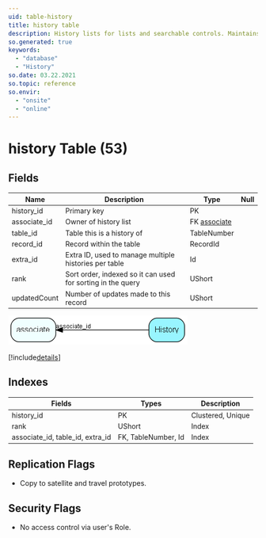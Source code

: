 ```yaml
---
uid: table-history
title: history table
description: History lists for lists and searchable controls. Maintains history for Navigator or other search (find dialogs). A single table may have more than one record here, as indicated by the extra_id field. The HistorySize (preference may be set in maintenance client) defines how many records you can have in a history list.
so.generated: true
keywords:
  - "database"
  - "History"
so.date: 03.22.2021
so.topic: reference
so.envir:
  - "onsite"
  - "online"
---
```


# history Table (53)

## Fields

| Name | Description | Type | Null |
|------|-------------|------|:----:|
|history\_id|Primary key|PK| |
|associate\_id|Owner of history list|FK [associate](associate.md)| |
|table\_id|Table this is a history of|TableNumber| |
|record\_id|Record within the table|RecordId| |
|extra\_id|Extra ID, used to manage multiple histories per table|Id| |
|rank|Sort order, indexed so it can used for sorting in the query|UShort| |
|updatedCount|Number of updates made to this record|UShort| |


![History table relationship diagram](./media/History.png)

[!include[details](./includes/History.md)]

## Indexes

| Fields | Types | Description |
|--------|-------|-------------|
|history\_id |PK |Clustered, Unique |
|rank |UShort |Index |
|associate\_id, table\_id, extra\_id |FK, TableNumber, Id |Index |

## Replication Flags

* Copy to satellite and travel prototypes.

## Security Flags

* No access control via user's Role.

